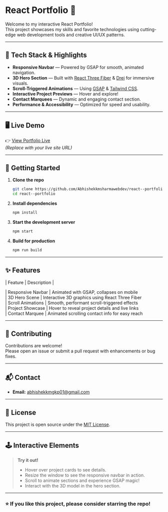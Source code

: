 # React Portfolio 🚀

Welcome to my interactive React Portfolio!  
This project showcases my skills and favorite technologies using cutting-edge web development tools and creative UI/UX patterns.

---

## 🌟 Tech Stack & Highlights

- **Responsive Navbar** — Powered by GSAP for smooth, animated navigation.
- **3D Hero Section** — Built with [React Three Fiber](https://docs.pmnd.rs/react-three-fiber/getting-started/introduction) & [Drei](https://github.com/pmndrs/drei) for immersive visuals.
- **Scroll-Triggered Animations** — Using [GSAP](https://greensock.com/gsap/) & [Tailwind CSS](https://tailwindcss.com/).
- **Interactive Project Previews** — Hover and explore!
- **Contact Marquees** — Dynamic and engaging contact section.
- **Performance & Accessibility** — Optimized for speed and usability.

---

## 🖥️ Live Demo

👉 [View Portfolio Live]((https://reactportfolio3d.netlify.app/))  
*(Replace with your live site URL)*

---

## 🚀 Getting Started

1. **Clone the repo**
    ```bash
    git clone https://github.com/Abhishekkmsharmawebdev/react--portfolio.git
    cd react--portfolio
    ```

2. **Install dependencies**
    ```bash
    npm install
    ```

3. **Start the development server**
    ```bash
    npm start
    ```

4. **Build for production**
    ```bash
    npm run build
    ```

---

## ✨ Features

| Feature                    | Description                                                           |

| Responsive Navbar          | Animated with GSAP, collapses on mobile                  
| 3D Hero Scene              | Interactive 3D graphics using React Three Fiber              
| Scroll Animations          | Smooth, performant scroll-triggered effects                 
| Project Showcase           | Hover to reveal project details and live links              
| Contact Marquee            | Animated scrolling contact info for easy reach              


---

## 🤝 Contributing

Contributions are welcome!  
Please open an issue or submit a pull request with enhancements or bug fixes.

---

## 📬 Contact

- **Email:** [abhishekkmgkp01@gmail.com](mailto:your-email@example.com)


---

## 📄 License

This project is open source under the [MIT License](LICENSE).

---

## 🕹️ Interactive Elements

> **Try it out!**
>
> - Hover over project cards to see details.
> - Resize the window to see the responsive navbar in action.
> - Scroll to animate sections and experience GSAP magic!
> - Interact with the 3D model in the hero section.

---

### ⭐ If you like this project, please consider starring the repo!
